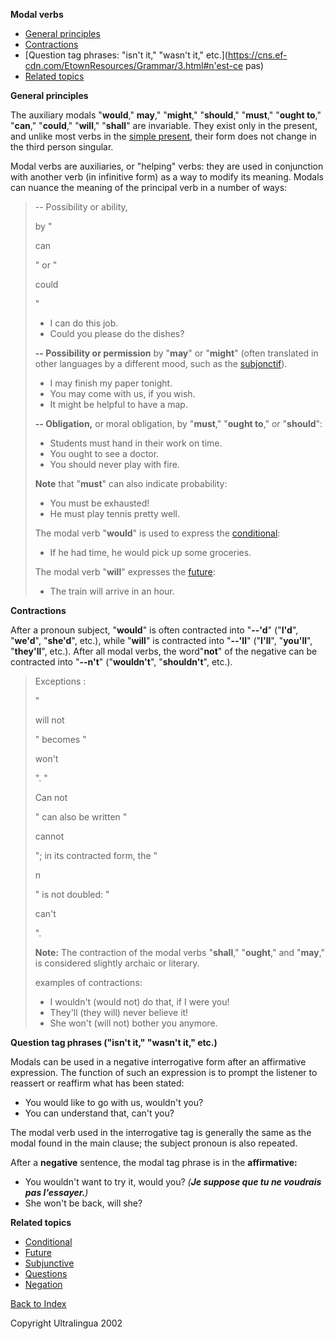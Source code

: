 **Modal verbs**

- [General principles](https://cns.ef-cdn.com/EtownResources/Grammar/3.html#generalites)
- [Contractions](https://cns.ef-cdn.com/EtownResources/Grammar/3.html#contractions)
- [Question tag phrases: "isn't it," "wasn't it," etc.](https://cns.ef-cdn.com/EtownResources/Grammar/3.html#n'est-ce pas)
- [Related topics](https://cns.ef-cdn.com/EtownResources/Grammar/3.html#related)

 

**General principles**

The auxiliary modals "**would**," **may**," "**might**," "**should**," "**must**," "**ought to**," "**can**," "**could**," "**will**," "**shall**" are invariable. They exist only in the present, and unlike most verbs in the [simple present](https://cns.ef-cdn.com/EtownResources/Grammar/2.html), their form does not change in the third person singular.

Modal verbs are auxiliaries, or "helping" verbs: they are used in conjunction with another verb (in infinitive form) as a way to modify its meaning. Modals can nuance the meaning of the principal verb in a number of ways:

> -- Possibility or ability, 
>
> by "
>
> can
>
> " or    "
>
> could
>
> "        
>
> - I can do this job.
> - Could you please do the dishes?
>
> **-- Possibility or permission** by "**may**" or    "**might**" (often translated in other languages by a different    mood, such as the [subjonctif](https://cns.ef-cdn.com/EtownResources/Grammar/13.html)).
>
> - I may finish my paper tonight.
> - You may come with us, if you wish.
> - It might be helpful to have a map.
>
> **-- Obligation,** or moral obligation, by "**must**,"    "**ought to**," or "**should**":
>
> - Students must hand in their work on time.
> - You ought to see a doctor.
> - You should never play with fire.
>
> **Note** that "**must**" can also indicate    probability:
>
> - You must be exhausted!
> - He must play tennis pretty well.
>
> The modal verb "**would**" is used to express the [conditional](https://cns.ef-cdn.com/EtownResources/Grammar/8.html):
>
> - If he had time, he would pick up some groceries.
>
> The modal verb "**will**" expresses the [future](https://cns.ef-cdn.com/EtownResources/Grammar/18.html):
>
> - The train will arrive in an hour.

**Contractions**

After a pronoun subject, "**would**" is often contracted into "**--'d**" ("**I'd**", "**we'd**", "**she'd**", etc.), while "**will**" is contracted into "**--'ll**" ("**I'll**", "**you'll**", "**they'll**", etc.). After all modal verbs, the word"**not**" of the negative can be contracted into "**--n't**" ("**wouldn't**", "**shouldn't**", etc.).

> Exceptions :
>
>  "
>
> will not
>
> " becomes    "
>
> won't
>
> ". "
>
> Can not
>
> " can also be written    "
>
> cannot
>
> "; in its contracted form, the "
>
> n
>
> " is not    doubled: "
>
> can't
>
> ".        
>
> **Note:** The contraction of the modal verbs "**shall**,"    "**ought**," and "**may**," is considered slightly archaic    or literary.
>
> examples of contractions:
>
> - I wouldn't (would not) do that, if I were you!
> - They'll (they will) never believe it!
> - She won't (will not) bother you anymore.

 

**Question tag phrases ("isn't it," "wasn't it," etc.)**

Modals can be used in a negative interrogative form after an affirmative expression. The function of such an expression is to prompt the listener to reassert or reaffirm what has been stated:

- You would like to go with us, wouldn't you?
- You can understand that, can't you?

The modal verb used in the interrogative tag is generally the same as the modal found in the main clause; the subject pronoun is also repeated.

After a **negative** sentence, the modal tag phrase is in the **affirmative:**

- You wouldn't want to try it, would    you? *(**Je suppose que tu    ne voudrais pas l'essayer.**)*
- She won't be back, will she?

 

**Related topics**

- [Conditional](https://cns.ef-cdn.com/EtownResources/Grammar/8.html)
- [Future](https://cns.ef-cdn.com/EtownResources/Grammar/18.html)
- [Subjunctive](https://cns.ef-cdn.com/EtownResources/Grammar/13.html)
- [Questions](https://cns.ef-cdn.com/EtownResources/Grammar/33.html)
- [Negation](https://cns.ef-cdn.com/EtownResources/Grammar/32.html)

[Back to Index](https://cns.ef-cdn.com/EtownResources/Grammar/EIndex.html)

Copyright Ultralingua 2002